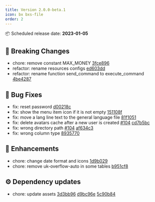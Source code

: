 ```yaml
---
title: Version 2.0.0-beta.1
icon: bx bxs-file
order: 2
---
```


:package: Scheduled release date: **2023-01-05**

## :rotating_light: Breaking Changes

- chore: remove constant MAX_MONEY [3fce896](https://github.com/WoW-CMS/BlizzCMS/commit/3fce896b2344884caf42b65bf4c60d694688063f)
- refactor: rename resources configs [ed603dd](https://github.com/WoW-CMS/BlizzCMS/commit/ed603dd989da654e65032d4bcb8b64c1547cbb00)
- refactor: rename function send_command to execute_command [4be4287](https://github.com/WoW-CMS/BlizzCMS/commit/4be42871c9cd522cfc7abdec1160703fceee3a02)

## :bug: Bug Fixes

- fix: reset password [d00218c](https://github.com/WoW-CMS/BlizzCMS/commit/d00218c47b368747f4af3f0afab8e7900eed72c0)
- fix: show the menu item icon if it is not empty [151108f](https://github.com/WoW-CMS/BlizzCMS/commit/151108f28b474697ff3d0023a30bcc2b10555d25)
- fix: move a lang line text to the general language file [81f1051](https://github.com/WoW-CMS/BlizzCMS/commit/81f1051c78229c316830c135f3a7290b3699d683)
- fix: delete avatars cache after a new user is created [#104](https://github.com/WoW-CMS/BlizzCMS/issues/104) [cd7b5bc](https://github.com/WoW-CMS/BlizzCMS/commit/cd7b5bc5b76ef3672d09ccec16db13faddf68e93)
- fix: wrong directory path [#104](https://github.com/WoW-CMS/BlizzCMS/issues/104) [af634c3](https://github.com/WoW-CMS/BlizzCMS/commit/af634c3af7908cccbd190b00af8cd79edfd908a0)
- fix: wrong column type [8935770](https://github.com/WoW-CMS/BlizzCMS/commit/8935770c8ee3576105bd3e549a787023e5f9086c)

## :rocket: Enhancements

- chore: change date format and icons [1d9b029](https://github.com/WoW-CMS/BlizzCMS/commit/1d9b0293135cab94f2a83a288801cc12a4b41e8e)
- chore: remove uk-overflow-auto in some tables [b951cf8](https://github.com/WoW-CMS/BlizzCMS/commit/b951cf88d6ece7ac5fedb97212a4fef53950605c)

## :gear: Dependency updates

- chore: update assets [3d3bb96](https://github.com/WoW-CMS/BlizzCMS/commit/3d3bb9614e77ea56804831c6fa9d0a72a97aca8b) [d9bc96e](https://github.com/WoW-CMS/BlizzCMS/commit/d9bc96e04409c8a5167c09f54b8732b836602a0b) [5c90b84](https://github.com/WoW-CMS/BlizzCMS/commit/5c90b849c896da512dbc856fb6098be519944144)
